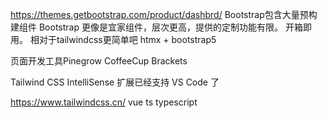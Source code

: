 https://themes.getbootstrap.com/product/dashbrd/
Bootstrap包含大量预构建组件 Bootstrap 更像是宜家组件，层次更高，提供的定制功能有限。 开箱即用。
相对于tailwindcss更简单吧
htmx + bootstrap5

页面开发工具Pinegrow  CoffeeCup  Brackets


Tailwind CSS IntelliSense 扩展已经支持 VS Code 了

https://www.tailwindcss.cn/
vue
ts typescript
